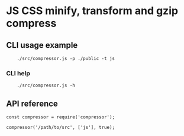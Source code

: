 # JS CSS minify, transform and gzip compress

## CLI usage example
        ./src/compressor.js -p ./public -t js

### CLI help 

        ./src/compressor.js -h 
        

## API reference

    const compressor = require('compressor');
    
    compressor('/path/to/src', ['js'], true);
        
          
